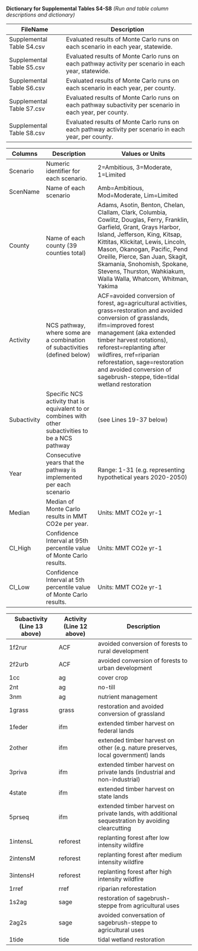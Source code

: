 <b>Dictionary for Supplemental Tables S4-S8</b>
<em>(Run and table column descriptions and dictionary)</em>

<table>						
<thead><tr><th>	FileName	</th><th>	Description	</th></tr></thead>		
<tbody>						
<tr><td> 	Supplemental Table S4.csv	</td><td>	Evaluated results of Monte Carlo runs on each scenario in each year, statewide.	</td></tr>		
<tr><td> 	Supplemental Table S5.csv	</td><td>	Evaluated results of Monte Carlo runs on each pathway activity per scenario in each year, statewide.	</td></tr>		
<tr><td> 	Supplemental Table S6.csv	</td><td>	Evaluated results of Monte Carlo runs on each scenario in each year, per county.	</td></tr>		
<tr><td> 	Supplemental Table S7.csv	</td><td>	Evaluated results of Monte Carlo runs on each pathway subactivity per scenario in each year, per county.	</td></tr>		
<tr><td> 	Supplemental Table S8.csv	</td><td>	Evaluated results of Monte Carlo runs on each pathway activity per scenario in each year, per county.	</td></tr>		
</tbody>						
</table>						
<table>						
<thead><tr><th>	Columns	</th><th>	Description	</th><th>	Values or Units	</th></tr></thead>
<tbody>						
<tr><td> 	Scenario	</td><td>	Numeric identifier for each scenario.	</td><td>	2=Ambitious, 3=Moderate, 1=Limited	</td></tr>
<tr><td> 	ScenName	</td><td>	Name of each scenario	</td><td>	Amb=Ambitious, Mod=Moderate, Lim=Limited	</td></tr>
<tr><td> 	County	</td><td>	Name of each county (39 counties total)	</td><td>	Adams, Asotin, Benton, Chelan, Clallam, Clark, Columbia, Cowlitz, Douglas, Ferry, Franklin, Garfield, Grant, Grays Harbor, Island, Jefferson, King, Kitsap, Kittitas, Klickitat, Lewis, Lincoln, Mason, Okanogan, Pacific, Pend Oreille, Pierce, San Juan, Skagit, Skamania, Snohomish, Spokane, Stevens, Thurston, Wahkiakum, Walla Walla, Whatcom, Whitman, Yakima	</td></tr>
<tr><td> 	Activity	</td><td>	NCS pathway, where some are a combination of subactivities (defined below)	</td><td>	ACF=avoided conversion of forest, ag=agricultural activities, grass=restoration and avoided conversion of grasslands, ifm=improved forest management (aka extended timber harvest rotations), reforest=replanting after wildfires, rref=riparian reforestation, sage=restoration and avoided conversion of sagebrush-steppe, tide=tidal wetland restoration	</td></tr>
<tr><td> 	Subactivity	</td><td>	Specific NCS activity that is equivalent to or combines with other subactivities to be a NCS pathway	</td><td>	(see Lines 19-37 below)	</td></tr>
<tr><td> 	Year	</td><td>	Consecutive years that the pathway is implemented per each scenario	</td><td>	Range: 1-31 (e.g. representing hypothetical years 2020-2050)	</td></tr>
<tr><td> 	Median	</td><td>	Median of Monte Carlo results in MMT CO2e per year.	</td><td>	Units: MMT CO2e yr-1	</td></tr>
<tr><td> 	CI_High	</td><td>	Confidence Interval at 95th percentile value of Monte Carlo results.	</td><td>	Units: MMT CO2e yr-1	</td></tr>
<tr><td> 	CI_Low	</td><td>	Confidence Interval at 5th percentile value of Monte Carlo results.	</td><td>	Units: MMT CO2e yr-1	</td></tr>
</tbody>						
</table>						
<table>						
<thead><tr><th>	Subactivity (Line 13 above)	</th><th>	Activity (Line 12 above)	</th><th>	Description	</th></tr></thead>
<tbody>						
<tr><td> 	1f2rur	</td><td>	ACF	</td><td>	avoided conversion of forests to rural development	</td></tr>
<tr><td> 	2f2urb	</td><td>	ACF	</td><td>	avoided conversion of forests to urban development	</td></tr>
<tr><td> 	1cc	</td><td>	ag	</td><td>	cover crop	</td></tr>
<tr><td> 	2nt	</td><td>	ag	</td><td>	no-till	</td></tr>
<tr><td> 	3nm	</td><td>	ag	</td><td>	nutrient management	</td></tr>
<tr><td> 	1grass	</td><td>	grass	</td><td>	restoration and avoided conversion of grassland	</td></tr>
<tr><td> 	1feder	</td><td>	ifm	</td><td>	extended timber harvest on federal lands	</td></tr>
<tr><td> 	2other	</td><td>	ifm	</td><td>	extended timber harvest on other (e.g. nature preserves, local government) lands	</td></tr>
<tr><td> 	3priva	</td><td>	ifm	</td><td>	extended timber harvest on private lands (industrial and non-industrial)	</td></tr>
<tr><td> 	4state	</td><td>	ifm	</td><td>	extended timber harvest on state lands	</td></tr>
<tr><td> 	5prseq	</td><td>	ifm	</td><td>	extended timber harvest on private lands, with additional sequestration by avoiding clearcutting	</td></tr>
<tr><td> 	1intensL	</td><td>	reforest	</td><td>	replanting forest after low intensity wildfire	</td></tr>
<tr><td> 	2intensM	</td><td>	reforest	</td><td>	replanting forest after medium intensity wildfire	</td></tr>
<tr><td> 	3intensH	</td><td>	reforest	</td><td>	replanting forest after high intensity wildfire	</td></tr>
<tr><td> 	1rref	</td><td>	rref	</td><td>	riparian reforestation	</td></tr>
<tr><td> 	1s2ag	</td><td>	sage	</td><td>	restoration of sagebrush-steppe from agricultural uses	</td></tr>
<tr><td> 	2ag2s	</td><td>	sage	</td><td>	avoided conversation of sagebrush-steppe to agricultural uses	</td></tr>
<tr><td> 	1tide	</td><td>	tide	</td><td>	tidal wetland restoration	</td></tr>
</tbody>						
</table>						
